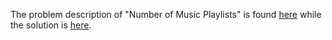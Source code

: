 The problem description of "Number of Music Playlists" is found [here](https://leetcode.com/problems/number-of-music-playlists/description/) while the solution is [here](https://github.com/aurimas13/Solutions-To-Problems/blob/main/LeetCode/Java%20Solutions/Number%20of%20Music%20Playlists/number.java).